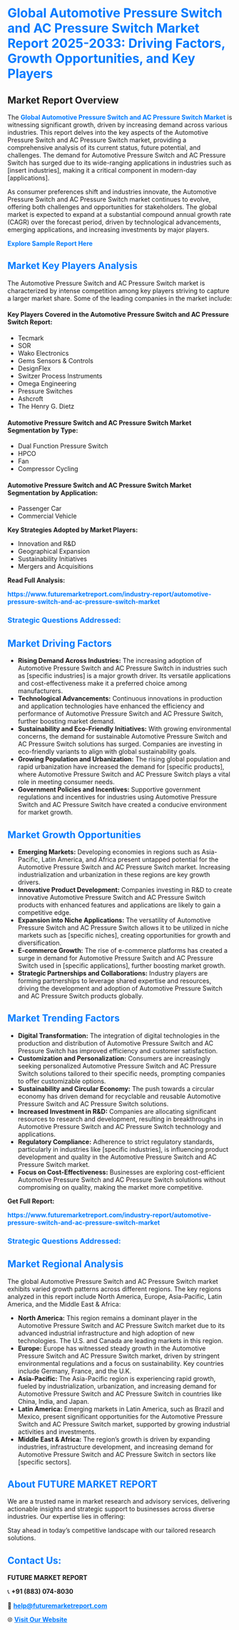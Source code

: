<h1 style="color: #007BFF;">Global Automotive Pressure Switch and AC Pressure Switch Market Report 2025-2033: Driving Factors, Growth Opportunities, and Key Players</h1>

<section id="overview">
<h2>Market Report Overview</h2>
<p>The <a href="https://www.futuremarketreport.com/industry-report/automotive-pressure-switch-and-ac-pressure-switch-market" style="color: #007BFF; text-decoration: none;"><strong>Global Automotive Pressure Switch and AC Pressure Switch Market</strong></a> is witnessing significant growth, driven by increasing demand across various industries. This report delves into the key aspects of the Automotive Pressure Switch and AC Pressure Switch market, providing a comprehensive analysis of its current status, future potential, and challenges. The demand for Automotive Pressure Switch and AC Pressure Switch has surged due to its wide-ranging applications in industries such as [insert industries], making it a critical component in modern-day [applications].</p>
<p>As consumer preferences shift and industries innovate, the Automotive Pressure Switch and AC Pressure Switch market continues to evolve, offering both challenges and opportunities for stakeholders. The global market is expected to expand at a substantial compound annual growth rate (CAGR) over the forecast period, driven by technological advancements, emerging applications, and increasing investments by major players.</p>
</section>

<section id="overview">
<p><a href="https://www.futuremarketreport.com/request-sample/reportId=43096" style="color: #007BFF; text-decoration: none;"><strong>Explore Sample Report Here</strong></a></p>
</section>

<section id="key-players">
<h2 style="color: #007BFF;">Market Key Players Analysis</h2>
<p>The Automotive Pressure Switch and AC Pressure Switch market is characterized by intense competition among key players striving to capture a larger market share. Some of the leading companies in the market include:</p>
<h4>Key Players Covered in the Automotive Pressure Switch and AC Pressure Switch Report:</h4>
<ul><li>Tecmark</li><li>SOR</li><li>Wako Electronics</li><li>Gems Sensors &amp; Controls</li><li>DesignFlex</li><li>Switzer Process Instruments</li><li>Omega Engineering</li><li>Pressure Switches</li><li>Ashcroft</li><li>The Henry G. Dietz</li></ul>
<h4>Automotive Pressure Switch and AC Pressure Switch Market Segmentation by Type:</h4>
<ul><li>Dual Function Pressure Switch</li><li>HPCO</li><li>Fan</li><li>Compressor Cycling</li></ul>

<h4>Automotive Pressure Switch and AC Pressure Switch Market Segmentation by Application:</h4>
<ul><li>Passenger Car</li><li>Commercial Vehicle</li></ul>
<p><strong>Key Strategies Adopted by Market Players:</strong></p>
<ul>
<li>Innovation and R&D</li>
<li>Geographical Expansion</li>
<li>Sustainability Initiatives</li>
<li>Mergers and Acquisitions</li>
</ul>
</section>

<section>
<p><strong>Read Full Analysis: </strong></p><a href="https://www.futuremarketreport.com/industry-report/automotive-pressure-switch-and-ac-pressure-switch-market" style="color: #007BFF; text-decoration: none;"><strong>https://www.futuremarketreport.com/industry-report/automotive-pressure-switch-and-ac-pressure-switch-market</strong></a>
<h3 style="color: #007BFF;">Strategic Questions Addressed:</h3>
</section>

<section id="driving-factors">
<h2 style="color: #007BFF;">Market Driving Factors</h2>
<ul>
<li><strong>Rising Demand Across Industries:</strong> The increasing adoption of Automotive Pressure Switch and AC Pressure Switch in industries such as [specific industries] is a major growth driver. Its versatile applications and cost-effectiveness make it a preferred choice among manufacturers.</li>
<li><strong>Technological Advancements:</strong> Continuous innovations in production and application technologies have enhanced the efficiency and performance of Automotive Pressure Switch and AC Pressure Switch, further boosting market demand.</li>
<li><strong>Sustainability and Eco-Friendly Initiatives:</strong> With growing environmental concerns, the demand for sustainable Automotive Pressure Switch and AC Pressure Switch solutions has surged. Companies are investing in eco-friendly variants to align with global sustainability goals.</li>
<li><strong>Growing Population and Urbanization:</strong> The rising global population and rapid urbanization have increased the demand for [specific products], where Automotive Pressure Switch and AC Pressure Switch plays a vital role in meeting consumer needs.</li>
<li><strong>Government Policies and Incentives:</strong> Supportive government regulations and incentives for industries using Automotive Pressure Switch and AC Pressure Switch have created a conducive environment for market growth.</li>
</ul>
</section>

<section id="growth-opportunities">
<h2 style="color: #007BFF;">Market Growth Opportunities</h2>
<ul>
<li><strong>Emerging Markets:</strong> Developing economies in regions such as Asia-Pacific, Latin America, and Africa present untapped potential for the Automotive Pressure Switch and AC Pressure Switch market. Increasing industrialization and urbanization in these regions are key growth drivers.</li>
<li><strong>Innovative Product Development:</strong> Companies investing in R&D to create innovative Automotive Pressure Switch and AC Pressure Switch products with enhanced features and applications are likely to gain a competitive edge.</li>
<li><strong>Expansion into Niche Applications:</strong> The versatility of Automotive Pressure Switch and AC Pressure Switch allows it to be utilized in niche markets such as [specific niches], creating opportunities for growth and diversification.</li>
<li><strong>E-commerce Growth:</strong> The rise of e-commerce platforms has created a surge in demand for Automotive Pressure Switch and AC Pressure Switch used in [specific applications], further boosting market growth.</li>
<li><strong>Strategic Partnerships and Collaborations:</strong> Industry players are forming partnerships to leverage shared expertise and resources, driving the development and adoption of Automotive Pressure Switch and AC Pressure Switch products globally.</li>
</ul>
</section>

<section id="trending-factors">
<h2 style="color: #007BFF;">Market Trending Factors</h2>
<ul>
<li><strong>Digital Transformation:</strong> The integration of digital technologies in the production and distribution of Automotive Pressure Switch and AC Pressure Switch has improved efficiency and customer satisfaction.</li>
<li><strong>Customization and Personalization:</strong> Consumers are increasingly seeking personalized Automotive Pressure Switch and AC Pressure Switch solutions tailored to their specific needs, prompting companies to offer customizable options.</li>
<li><strong>Sustainability and Circular Economy:</strong> The push towards a circular economy has driven demand for recyclable and reusable Automotive Pressure Switch and AC Pressure Switch solutions.</li>
<li><strong>Increased Investment in R&D:</strong> Companies are allocating significant resources to research and development, resulting in breakthroughs in Automotive Pressure Switch and AC Pressure Switch technology and applications.</li>
<li><strong>Regulatory Compliance:</strong> Adherence to strict regulatory standards, particularly in industries like [specific industries], is influencing product development and quality in the Automotive Pressure Switch and AC Pressure Switch market.</li>
<li><strong>Focus on Cost-Effectiveness:</strong> Businesses are exploring cost-efficient Automotive Pressure Switch and AC Pressure Switch solutions without compromising on quality, making the market more competitive.</li>
</ul>
</section>

<section>
<p><strong>Get Full Report: </strong></p><a href="https://www.futuremarketreport.com/industry-report/automotive-pressure-switch-and-ac-pressure-switch-market" style="color: #007BFF; text-decoration: none;"><strong>https://www.futuremarketreport.com/industry-report/automotive-pressure-switch-and-ac-pressure-switch-market</strong></a>
<h3 style="color: #007BFF;">Strategic Questions Addressed:</h3>
</section>


<section id="regional-analysis">
<h2 style="color: #007BFF;">Market Regional Analysis</h2>
<p>The global Automotive Pressure Switch and AC Pressure Switch market exhibits varied growth patterns across different regions. The key regions analyzed in this report include North America, Europe, Asia-Pacific, Latin America, and the Middle East & Africa:</p>
<ul>
<li><strong>North America:</strong> This region remains a dominant player in the Automotive Pressure Switch and AC Pressure Switch market due to its advanced industrial infrastructure and high adoption of new technologies. The U.S. and Canada are leading markets in this region.</li>
<li><strong>Europe:</strong> Europe has witnessed steady growth in the Automotive Pressure Switch and AC Pressure Switch market, driven by stringent environmental regulations and a focus on sustainability. Key countries include Germany, France, and the U.K.</li>
<li><strong>Asia-Pacific:</strong> The Asia-Pacific region is experiencing rapid growth, fueled by industrialization, urbanization, and increasing demand for Automotive Pressure Switch and AC Pressure Switch in countries like China, India, and Japan.</li>
<li><strong>Latin America:</strong> Emerging markets in Latin America, such as Brazil and Mexico, present significant opportunities for the Automotive Pressure Switch and AC Pressure Switch market, supported by growing industrial activities and investments.</li>
<li><strong>Middle East & Africa:</strong> The region’s growth is driven by expanding industries, infrastructure development, and increasing demand for Automotive Pressure Switch and AC Pressure Switch in sectors like [specific sectors].</li>
</ul>
</section>

<footer>
<h2 style="color: #007BFF;">About FUTURE MARKET REPORT</h2>
<p>We are a trusted name in market research and advisory services, delivering actionable insights and strategic support to businesses across diverse industries. Our expertise lies in offering:</p>

<p>Stay ahead in today’s competitive landscape with our tailored research solutions.</p>

<h2 style="color: #007BFF;">Contact Us:</h2>
<p><strong>FUTURE MARKET REPORT</strong></p>
<p>📞 <strong>+91 (883) 074-8030</strong></p>
<p>📧 <strong><a href="mailto:help@futuremarketreport.com" style="color: #007BFF;">help@futuremarketreport.com</a></strong></p>
<p>🌐 <strong><a href="https://www.futuremarketreport.com/" style="color: #007BFF;">Visit Our Website</a></strong></p>
</footer>
